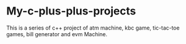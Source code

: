 # My-c-plus-plus-projects
This is a series of c++ project of atm machine, kbc game, tic-tac-toe games, bill generator and evm Machine.
